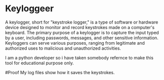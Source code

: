 # Keyloggeer
A keylogger, short for "keystroke logger," is a type of software or hardware device designed to monitor and record keystrokes made on a computer's keyboard. The primary purpose of a keylogger is to capture the input typed by a user, including passwords, messages, and other sensitive information. Keyloggers can serve various purposes, ranging from legitimate and authorized uses to malicious and unauthorized activities.

I am a python developer so i have taken somebody refernce to make this tool for educational purpose only.

#Proof
My log files show how it saves the keystrokes.

